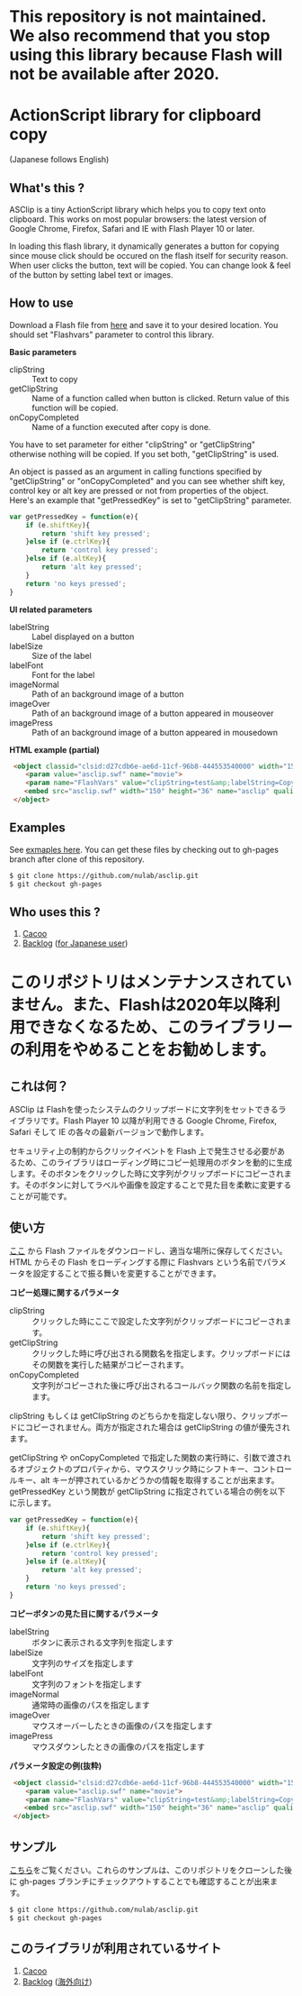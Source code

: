 # This repository is not maintained. We also recommend that you stop using this library because Flash will not be available after 2020.

ActionScript library for clipboard copy 
==================================================
(Japanese follows English)

What's this ?
--------------------------------------

ASClip is a tiny ActionScript library which helps you to copy text onto clipboard. This works on most popular browsers: the latest version of Google Chrome, Firefox, Safari and IE with Flash Player 10 or later. 

In loading this flash library, it dynamically generates a button for copying since mouse click should be occured on the flash itself for security reason. When user clicks the button, text will be copied. You can change look &amp; feel of the button by setting label text or images.

How to use
--------------------------------------

Download a Flash file from [here](https://github.com/nulab/asclip/raw/master/bin/asclip.swf) and save it to your desired location. You should set "Flashvars" parameter to control this library.

<span style='font-weight:bold;'>Basic parameters</span>
<dl>
  <dt>clipString</dt>
  <dd>Text to copy</dd>
  <dt>getClipString</dt>
  <dd>Name of a function called when button is clicked. Return value of this function will be copied.</dd>
  <dt>onCopyCompleted</dt>
  <dd>Name of a function executed after copy is done.</dd>  
</dl>
You have to set parameter for either "clipString" or "getClipString" otherwise nothing will be copied. If you set both, "getClipString" is used.

An object is passed as an argument in calling functions specified by "getClipString" or "onCopyCompleted" and you can see whether shift key, control key or alt key are pressed or not from properties of the object. Here's an example that
"getPressedKey" is set to "getClipString" parameter.
```javascript
var getPressedKey = function(e){
    if (e.shiftKey){
        return 'shift key pressed';
    }else if (e.ctrlKey){
        return 'control key pressed';
    }else if (e.altKey){
        return 'alt key pressed';
    }
    return 'no keys pressed';
}
```

<span style='font-weight:bold;'>UI related parameters</span>
<dl>
  <dt>labelString</dt>
  <dd>Label displayed on a button</dd>
  <dt>labelSize</dt>
  <dd>Size of the label</dd>
  <dt>labelFont</dt>
  <dd>Font for the label</dd>
  <dt>imageNormal</dt>
  <dd>Path of an background image of a button</dd>
  <dt>imageOver</dt>
  <dd>Path of an background image of a button appeared in mouseover</dd>
  <dt>imagePress</dt>
  <dd>Path of an background image of a button appeared in mousedown</dd>    
</dl>

<span style='font-weight:bold;'>HTML example (partial)</span>
```html
 <object classid="clsid:d27cdb6e-ae6d-11cf-96b8-444553540000" width="150" height="36" id="asclip">
    <param value="asclip.swf" name="movie">
    <param name="FlashVars" value="clipString=test&amp;labelString=Copy%20the%20Link&amp;labelFont=Arial%20Black&amp;labelSize=14">
　  <embed src="asclip.swf" width="150" height="36" name="asclip" quality="high" allowscriptaccess="always" type="application/x-shockwave-flash" pluginspage="http://www.macromedia.com/go/getflashplayer" flashvars="clipString=test&amp;labelString=Copy%20the%20Link&amp;labelFont=Arial%20Black&amp;labelSize=14" bgcolor="#eeeeee">    
 </object>
```

Examples
--------------------------------------

See <a href="http://nulab.github.io/asclip/">exmaples here</a>. You can get these files by checking out to gh-pages branch after clone of this repository.

```bash
$ git clone https://github.com/nulab/asclip.git
$ git checkout gh-pages
```


Who uses this ?
--------------------------------------
1. [Cacoo](http://cacoo.com/)
2. [Backlog](http://backlogtool.com/) ([for Japanese user](http://www.backlog.jp))



# このリポジトリはメンテナンスされていません。また、Flashは2020年以降利用できなくなるため、このライブラリーの利用をやめることをお勧めします。

これは何？
--------------------------------------

ASClip は Flashを使ったシステムのクリップボードに文字列をセットできるライブラリです。Flash Player 10 以降が利用できる Google Chrome, Firefox, Safari そして IE の各々の最新バージョンで動作します。

セキュリティ上の制約からクリックイベントを Flash 上で発生させる必要があるため、このライブラリはローディング時にコピー処理用のボタンを動的に生成します。そのボタンをクリックした時に文字列がクリップボードにコピーされます。そのボタンに対してラベルや画像を設定することで見た目を柔軟に変更することが可能です。


使い方
--------------------------------------

[ここ](https://github.com/nulab/asclip/raw/master/bin/asclip.swf) から Flash ファイルをダウンロードし、適当な場所に保存してください。HTML からその Flash をローディングする際に Flashvars という名前でパラメータを設定することで振る舞いを変更することができます。

<span style='font-weight:bold;'>コピー処理に関するパラメータ</span>
<dl>
  <dt>clipString</dt>
  <dd>クリックした時にここで設定した文字列がクリップボードにコピーされます。</dd>
  <dt>getClipString</dt>
  <dd>クリックした時に呼び出される関数名を指定します。クリップボードにはその関数を実行した結果がコピーされます。</dd>
  <dt>onCopyCompleted</dt>
  <dd>文字列がコピーされた後に呼び出されるコールバック関数の名前を指定します。</dd>  
</dl>
clipString もしくは getClipString のどちらかを指定しない限り、クリップボードにコピーされません。両方が指定された場合は getClipString の値が優先されます。

getClipString や onCopyCompleted で指定した関数の実行時に、引数で渡されるオブジェクトのプロパティから、マウスクリック時にシフトキー、コントロールキー、alt キーが押されているかどうかの情報を取得することが出来ます。
getPressedKey という関数が getClipString に指定されている場合の例を以下に示します。
```javascript
var getPressedKey = function(e){
    if (e.shiftKey){
        return 'shift key pressed';
    }else if (e.ctrlKey){
        return 'control key pressed';
    }else if (e.altKey){
        return 'alt key pressed';
    }
    return 'no keys pressed';
}
```

<span style='font-weight:bold;'>コピーボタンの見た目に関するパラメータ</span>
<dl>
  <dt>labelString</dt>
  <dd>ボタンに表示される文字列を指定します</dd>
  <dt>labelSize</dt>
  <dd>文字列のサイズを指定します</dd>
  <dt>labelFont</dt>
  <dd>文字列のフォントを指定します</dd>
  <dt>imageNormal</dt>
  <dd>通常時の画像のパスを指定します</dd>
  <dt>imageOver</dt>
  <dd>マウスオーバーしたときの画像のパスを指定します</dd>
  <dt>imagePress</dt>
  <dd>マウスダウンしたときの画像のパスを指定します</dd>    
</dl>

<span style='font-weight:bold;'>パラメータ設定の例(抜粋)</span>
```html
 <object classid="clsid:d27cdb6e-ae6d-11cf-96b8-444553540000" width="150" height="36" id="asclip">
    <param value="asclip.swf" name="movie">
    <param name="FlashVars" value="clipString=test&amp;labelString=Copy%20the%20Link&amp;labelFont=Arial%20Black&amp;labelSize=14">
　  <embed src="asclip.swf" width="150" height="36" name="asclip" quality="high" allowscriptaccess="always" type="application/x-shockwave-flash" pluginspage="http://www.macromedia.com/go/getflashplayer" flashvars="clipString=test&amp;labelString=Copy%20the%20Link&amp;labelFont=Arial%20Black&amp;labelSize=14" bgcolor="#eeeeee">    
 </object>
```

サンプル
--------------------------------------

<a href="http://nulab.github.io/asclip/">こちら</a>をご覧ください。これらのサンプルは、このリポジトリをクローンした後に gh-pages ブランチにチェックアウトすることでも確認することが出来ます。

```bash
$ git clone https://github.com/nulab/asclip.git
$ git checkout gh-pages
```


このライブラリが利用されているサイト
--------------------------------------
1. [Cacoo](http://cacoo.com/)
2. [Backlog](http://www.backlog.jp) ([海外向け](http://backlogtool.com))

